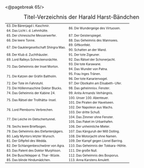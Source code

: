 <@pagebreak 65/>

<div style="font-size: large; text-align: center;">Titel-Verzeichnis der Harald Harst-Bändchen</div>

<table style="table-layout:fixed; font-size: x-small;">
<tr><td style="width:50%"> 63. Die Bärenjagd i. Kaschmir.   </td><td style="width:50%" rowspan="2"> 86. Die Wundergeige des Virtuosen.</td></tr>
<tr><td>64. Das Licht i. d. Lehmhütte.                      </td></tr>
<tr><td rowspan="2">65. Der chinesische Messerwerfer.       </td><td> 87. Der Geisterspiegel.</td></tr>
<tr>                                                             <td rowspan="2"> 88. Das Geheimnis des Wannsees.</td></tr>
<tr><td>66. Die leere Tonne.</td></tr>
<tr><td rowspan="2">67. Die Gauklergesellschaft Shingra Mao.</td><td> 89. Giftkonfekt.</td></tr>
<tr>                                                             <td> 90. Schatten an der Wand.</td></tr>
<tr><td>68. Der Klub d. Zuchthäusler.                       </td><td> 91. Der tote Zigeuner.</td></tr>
<tr><td>69. Lord Ralleys Schreckensnächte.                  </td><td> 92. Das Rätsel der Schonerjacht.</td></tr>
<tr><td rowspan="2">70. Das Geheimnis der Insel Morton.     </td><td> 93. Die tote Karawane.</td></tr>
<tr>                                                             <td> 94. Das Wunder von Patna.</td></tr>
<tr><td rowspan="2">71. Die Katzen der Gräfin Baltholm.     </td><td> 95. Frau Inges Tränen.</td></tr>
<tr>                                                             <td> 96. Der tote Kanarienvogel.</td></tr>
<tr><td>72. Der Tote im Fahrstuhl.                          </td><td rowspan="2"> 97. Der Obstkahn am Elisabeth-Ufer.</td></tr>
<tr><td rowspan="2">73. Die Höllenmaschine Doktor Blucks.   </td></tr>
<tr>                                                             <td> 98. Das geheimnisv. Fenster.</td></tr>
<tr><td>74. Das Geheimnis der Kabine 24.                    </td><td> 99. Anita Armands Verhängnis.</td></tr>
<tr><td rowspan="2">75. Das Rätsel der Trollhätta-Insel.    </td><td>100. Unser 100. Abenteuer.</td></tr>
<tr>                                                             <td>101. Die Piraten der Havelseen.</td></tr>
<tr><td rowspan="2">76. Lord Plemborns Verbrechen.          </td><td>102. Der Napoleon aus Wachs.</td></tr>
<tr>                                                             <td>103. Der dritte Schuß.</td></tr>
<tr><td rowspan="2">77. Die Leiche im Gletschertunnel.      </td><td>104. Das Zimmer ohne Fenster.</td></tr>
<tr>                                                             <td>105. Das Paket im Urbanhafen.</td></tr>
<tr><td>78. Sechs leere Briefbogen.                         </td><td>106. Der unheimliche Mieter.</td></tr>
<tr><td>79. Das Geheimnis des Elefantenjägers.              </td><td>107. Das Känguruh der Miß Dolling.</td></tr>
<tr><td>80. Lady Myntors letzter Wunsch.                    </td><td>108. Die Motorjacht ohne Namen.</td></tr>
<tr><td>81. Der Giftpfeil des Wedda.                        </td><td rowspan="2">109. Der Kampf gegen Lionel Barring.</td></tr>
<tr><td rowspan="2">82. Der Schlangenbeschwörer von Agra.   </td></tr>
<tr>                                                             <td rowspan="2">110. Das Geheimnis der Tokkara-Höhle.</td></tr>
<tr><td rowspan="2">83. Das Patent des Doktor Murphison.    </td></tr>
<tr>                                                             <td>111. Die große Null.</td></tr>
<tr><td>84. Die Buschklepper d. Thar-Wüste.                 </td><td>112. Das Geheimnis des Bosporus.</td></tr>
<tr><td>85. Das blinde Hindumädchen.                        </td><td>113. Anna Karstens Amulett.</td></tr>
</table>

